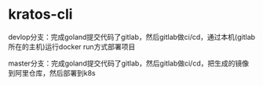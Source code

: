 # kratos-cli
devlop分支：完成goland提交代码了gitlab，然后gitlab做ci/cd，通过本机(gitlab所在的主机)运行docker run方式部署项目


master分支：完成goland提交代码了gitlab，然后gitlab做ci/cd，把生成的镜像到阿里仓库，然后部署到k8s
